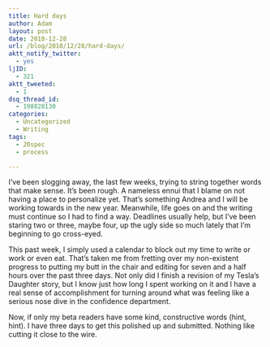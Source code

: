 ```yaml
---
title: Hard days
author: Adam
layout: post
date: 2010-12-28
url: /blog/2010/12/28/hard-days/
aktt_notify_twitter:
  - yes
ljID:
  - 321
aktt_tweeted:
  - 1
dsq_thread_id:
  - 198828130
categories:
  - Uncategorized
  - Writing
tags:
  - 20spec
  - process

---
```

I&#8217;ve been slogging away, the last few weeks, trying to string together words that make sense. It&#8217;s been rough. A nameless ennui that I blame on not having a place to personalize yet. That&#8217;s something Andrea and I will be working towards in the new year. Meanwhile, life goes on and the writing must continue so I had to find a way. Deadlines usually help, but I&#8217;ve been staring two or three, maybe four, up the ugly side so much lately that I&#8217;m beginning to go cross-eyed.

This past week, I simply used a calendar to block out my time to write or work or even eat. That&#8217;s taken me from fretting over my non-existent progress to putting my butt in the chair and editing for seven and a half hours over the past three days. Not only did I finish a revision of my Tesla&#8217;s Daughter story, but I know just how long I spent working on it and I have a real sense of accomplishment for turning around what was feeling like a serious nose dive in the confidence department.

Now, if only my beta readers have some kind, constructive words (hint, hint). I have three days to get this polished up and submitted. Nothing like cutting it close to the wire.
